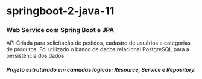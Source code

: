 # springboot-2-java-11

### Web Service com Spring Boot e JPA

API Criada para solicitação de pedidos, cadastro de usuários e categorias de produtos. Foi utilizado o banco de dados relacional PostgreSQL para a persistência dos dados. 
##### Projeto estruturado em camadas lógicas: Resource, Service e Repository.

